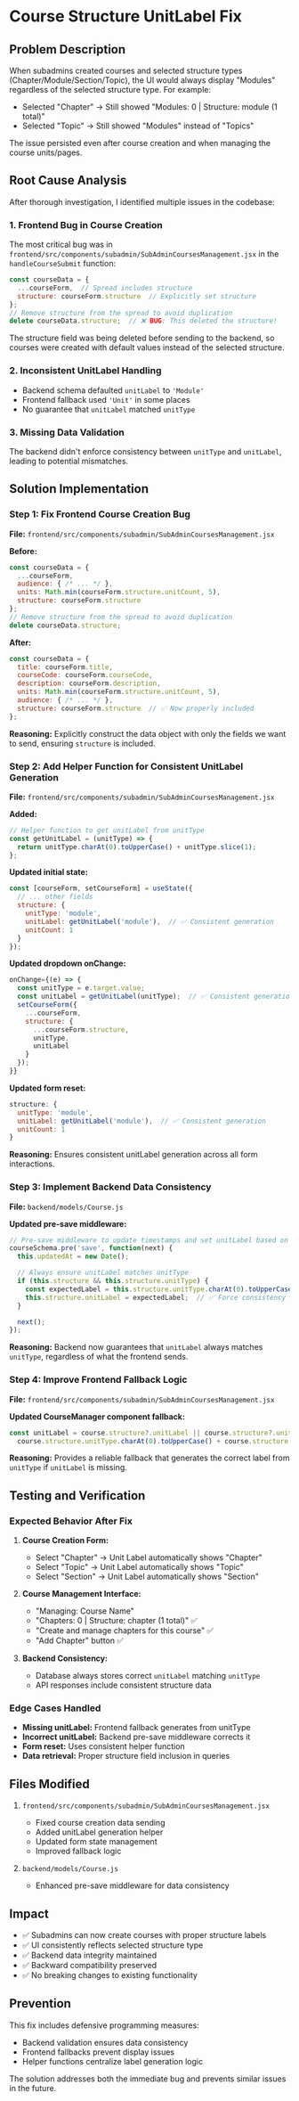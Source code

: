 # Course Structure UnitLabel Fix

## Problem Description

When subadmins created courses and selected structure types (Chapter/Module/Section/Topic), the UI would always display "Modules" regardless of the selected structure type. For example:

- Selected "Chapter" → Still showed "Modules: 0 | Structure: module (1 total)"
- Selected "Topic" → Still showed "Modules" instead of "Topics"

The issue persisted even after course creation and when managing the course units/pages.

## Root Cause Analysis

After thorough investigation, I identified multiple issues in the codebase:

### 1. Frontend Bug in Course Creation
The most critical bug was in `frontend/src/components/subadmin/SubAdminCoursesManagement.jsx` in the `handleCourseSubmit` function:

```javascript
const courseData = {
  ...courseForm,  // Spread includes structure
  structure: courseForm.structure  // Explicitly set structure
};
// Remove structure from the spread to avoid duplication
delete courseData.structure;  // ❌ BUG: This deleted the structure!
```

The structure field was being deleted before sending to the backend, so courses were created with default values instead of the selected structure.

### 2. Inconsistent UnitLabel Handling
- Backend schema defaulted `unitLabel` to `'Module'`
- Frontend fallback used `'Unit'` in some places
- No guarantee that `unitLabel` matched `unitType`

### 3. Missing Data Validation
The backend didn't enforce consistency between `unitType` and `unitLabel`, leading to potential mismatches.

## Solution Implementation

### Step 1: Fix Frontend Course Creation Bug

**File:** `frontend/src/components/subadmin/SubAdminCoursesManagement.jsx`

**Before:**
```javascript
const courseData = {
  ...courseForm,
  audience: { /* ... */ },
  units: Math.min(courseForm.structure.unitCount, 5),
  structure: courseForm.structure
};
// Remove structure from the spread to avoid duplication
delete courseData.structure;
```

**After:**
```javascript
const courseData = {
  title: courseForm.title,
  courseCode: courseForm.courseCode,
  description: courseForm.description,
  units: Math.min(courseForm.structure.unitCount, 5),
  audience: { /* ... */ },
  structure: courseForm.structure  // ✅ Now properly included
};
```

**Reasoning:** Explicitly construct the data object with only the fields we want to send, ensuring `structure` is included.

### Step 2: Add Helper Function for Consistent UnitLabel Generation

**File:** `frontend/src/components/subadmin/SubAdminCoursesManagement.jsx`

**Added:**
```javascript
// Helper function to get unitLabel from unitType
const getUnitLabel = (unitType) => {
  return unitType.charAt(0).toUpperCase() + unitType.slice(1);
};
```

**Updated initial state:**
```javascript
const [courseForm, setCourseForm] = useState({
  // ... other fields
  structure: {
    unitType: 'module',
    unitLabel: getUnitLabel('module'),  // ✅ Consistent generation
    unitCount: 1
  }
});
```

**Updated dropdown onChange:**
```javascript
onChange={(e) => {
  const unitType = e.target.value;
  const unitLabel = getUnitLabel(unitType);  // ✅ Consistent generation
  setCourseForm({
    ...courseForm,
    structure: {
      ...courseForm.structure,
      unitType,
      unitLabel
    }
  });
}}
```

**Updated form reset:**
```javascript
structure: {
  unitType: 'module',
  unitLabel: getUnitLabel('module'),  // ✅ Consistent generation
  unitCount: 1
}
```

**Reasoning:** Ensures consistent unitLabel generation across all form interactions.

### Step 3: Implement Backend Data Consistency

**File:** `backend/models/Course.js`

**Updated pre-save middleware:**
```javascript
// Pre-save middleware to update timestamps and set unitLabel based on unitType
courseSchema.pre('save', function(next) {
  this.updatedAt = new Date();

  // Always ensure unitLabel matches unitType
  if (this.structure && this.structure.unitType) {
    const expectedLabel = this.structure.unitType.charAt(0).toUpperCase() + this.structure.unitType.slice(1);
    this.structure.unitLabel = expectedLabel;  // ✅ Force consistency
  }

  next();
});
```

**Reasoning:** Backend now guarantees that `unitLabel` always matches `unitType`, regardless of what the frontend sends.

### Step 4: Improve Frontend Fallback Logic

**File:** `frontend/src/components/subadmin/SubAdminCoursesManagement.jsx`

**Updated CourseManager component fallback:**
```javascript
const unitLabel = course.structure?.unitLabel || course.structure?.unitType ?
  course.structure.unitType.charAt(0).toUpperCase() + course.structure.unitType.slice(1) : 'Module';
```

**Reasoning:** Provides a reliable fallback that generates the correct label from `unitType` if `unitLabel` is missing.

## Testing and Verification

### Expected Behavior After Fix

1. **Course Creation Form:**
   - Select "Chapter" → Unit Label automatically shows "Chapter"
   - Select "Topic" → Unit Label automatically shows "Topic"
   - Select "Section" → Unit Label automatically shows "Section"

2. **Course Management Interface:**
   - "Managing: Course Name"
   - "Chapters: 0 | Structure: chapter (1 total)" ✅
   - "Create and manage chapters for this course" ✅
   - "Add Chapter" button ✅

3. **Backend Consistency:**
   - Database always stores correct `unitLabel` matching `unitType`
   - API responses include consistent structure data

### Edge Cases Handled

- **Missing unitLabel:** Frontend fallback generates from unitType
- **Incorrect unitLabel:** Backend pre-save middleware corrects it
- **Form reset:** Uses consistent helper function
- **Data retrieval:** Proper structure field inclusion in queries

## Files Modified

1. `frontend/src/components/subadmin/SubAdminCoursesManagement.jsx`
   - Fixed course creation data sending
   - Added unitLabel generation helper
   - Updated form state management
   - Improved fallback logic

2. `backend/models/Course.js`
   - Enhanced pre-save middleware for data consistency

## Impact

- ✅ Subadmins can now create courses with proper structure labels
- ✅ UI consistently reflects selected structure type
- ✅ Backend data integrity maintained
- ✅ Backward compatibility preserved
- ✅ No breaking changes to existing functionality

## Prevention

This fix includes defensive programming measures:
- Backend validation ensures data consistency
- Frontend fallbacks prevent display issues
- Helper functions centralize label generation logic

The solution addresses both the immediate bug and prevents similar issues in the future.
